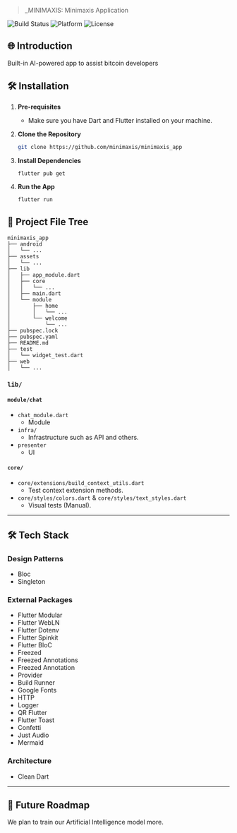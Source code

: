 > _MINIMAXIS: Minimaxis Application

![Build Status](https://img.shields.io/badge/Build-Passing-brightgreen)
![Platform](https://img.shields.io/badge/Platform-CrossPlatform-blue)
![License](https://img.shields.io/badge/License-MIT-green)

## 🌐 Introduction

Built-in AI-powered app to assist bitcoin developers

## 🛠 Installation

1. **Pre-requisites**
    - Make sure you have Dart and Flutter installed on your machine.

2. **Clone the Repository**

    ```bash
    git clone https://github.com/minimaxis/minimaxis_app
    ```

3. **Install Dependencies**

    ```bash
    flutter pub get
    ```

4. **Run the App**

    ```bash
    flutter run
    ```

## 📂 Project File Tree

```
minimaxis_app
├── android
│   └── ...
├── assets
│   └── ...
├── lib
│   ├── app_module.dart
│   ├── core
│   │   └── ...
│   ├── main.dart
│   └── module
│       ├── home
│       │   └── ...
│       └── welcome
│           └── ...
├── pubspec.lock
├── pubspec.yaml
├── README.md
├── test
│   └── widget_test.dart
├── web
│   └── ...
```

### `lib/`

#### `module/chat`

- `chat_module.dart`
    - Module
- `infra/`
    - Infrastructure such as API and others.
- `presenter`
    - UI

#### `core/`

- `core/extensions/build_context_utils.dart`
    - Test context extension methods.
- `core/styles/colors.dart` & `core/styles/text_styles.dart`
    - Visual tests (Manual).
 
---
 
## 🛠 Tech Stack

### Design Patterns 
- Bloc
- Singleton

### External Packages 
- Flutter Modular
- Flutter WebLN
- Flutter Dotenv
- Flutter Spinkit
- Flutter BloC
- Freezed
- Freezed Annotations
- Freezed Annotation
- Provider
- Build Runner
- Google Fonts
- HTTP
- Logger
- QR Flutter
- Flutter Toast
- Confetti
- Just Audio
- Mermaid

### Architecture
- Clean Dart

---

## 🌈 Future Roadmap

We plan to train our Artificial Intelligence model more.
